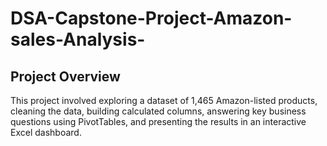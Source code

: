 # DSA-Capstone-Project-Amazon-sales-Analysis-

## Project Overview
This project involved exploring a dataset of 1,465 Amazon-listed products, cleaning the data, building calculated columns, answering key business questions using PivotTables, and presenting the results in an interactive Excel dashboard.
